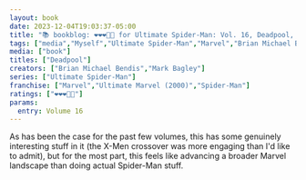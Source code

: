 ```yaml
---
layout: book
date: 2023-12-04T19:03:37-05:00
title: "📚 bookblog: ❤️❤️❤️🖤🖤 for Ultimate Spider-Man: Vol. 16, Deadpool, by Brian Michael Bendis and Mark Bagley"
tags: ["media","Myself","Ultimate Spider-Man","Marvel","Brian Michael Bendis","Mark Bagley","X-Men"]
media: ["book"]
titles: ["Deadpool"]
creators: ["Brian Michael Bendis","Mark Bagley"]
series: ["Ultimate Spider-Man"]
franchise: ["Marvel","Ultimate Marvel (2000)","Spider-Man"]
ratings: ["❤️❤️❤️🖤🖤"]
params:
  entry: Volume 16
---
```


As has been the case for the past few volumes, this has some genuinely interesting stuff in it (the X-Men crossover was more engaging than I'd like to admit), but for the most part, this feels like advancing a broader Marvel landscape than doing actual Spider-Man stuff.
